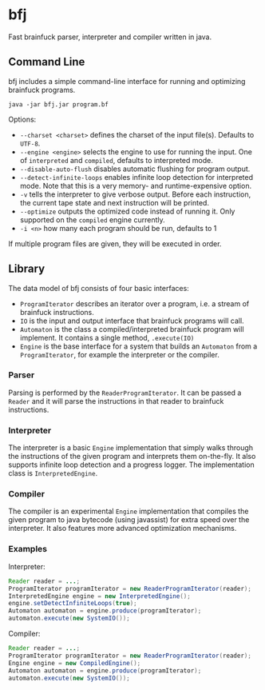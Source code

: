 bfj
===

Fast brainfuck parser, interpreter and compiler written in java.

Command Line
------------

bfj includes a simple command-line interface for running and optimizing brainfuck programs.

`java -jar bfj.jar program.bf`

Options:

- `--charset <charset>` defines the charset of the input file(s). Defaults to `UTF-8`.
- `--engine <engine>` selects the engine to use for running the input. One of `interpreted` and `compiled`, defaults to interpreted mode. 
- `--disable-auto-flush` disables automatic flushing for program output.
- `--detect-infinite-loops` enables infinite loop detection for interpreted mode. Note that this is a very memory- and runtime-expensive option.
- `-v` tells the interpreter to give verbose output. Before each instruction, the current tape state and next instruction will be printed.
- `--optimize` outputs the optimized code instead of running it. Only supported on the `compiled` engine currently.
- `-i <n>` how many each program should be run, defaults to 1

If multiple program files are given, they will be executed in order.

Library
-------

The data model of bfj consists of four basic interfaces:

- `ProgramIterator` describes an iterator over a program, i.e. a stream of brainfuck instructions.
- `IO` is the input and output interface that brainfuck programs will call.
- `Automaton` is the class a compiled/interpreted brainfuck program will implement. It contains a single method, `.execute(IO)`
- `Engine` is the base interface for a system that builds an `Automaton` from a `ProgramIterator`, for example the interpreter or the compiler.

### Parser
Parsing is performed by the `ReaderProgramIterator`. It can be passed a `Reader` and it will parse the instructions in that reader to brainfuck instructions.

### Interpreter
The interpreter is a basic `Engine` implementation that simply walks through the instructions of the given program and interprets them on-the-fly. It also supports infinite loop detection and a progress logger. The implementation class is `InterpretedEngine`.

### Compiler
The compiler is an experimental `Engine` implementation that compiles the given program to java bytecode (using javassist) for extra speed over the interpreter. It also features more advanced optimization mechanisms.

### Examples

Interpreter:
```java
Reader reader = ...;
ProgramIterator programIterator = new ReaderProgramIterator(reader);
InterpretedEngine engine = new InterpretedEngine();
engine.setDetectInfiniteLoops(true);
Automaton automaton = engine.produce(programIterator);
automaton.execute(new SystemIO());
```

Compiler:
```java
Reader reader = ...;
ProgramIterator programIterator = new ReaderProgramIterator(reader);
Engine engine = new CompiledEngine();
Automaton automaton = engine.produce(programIterator);
automaton.execute(new SystemIO());
```
